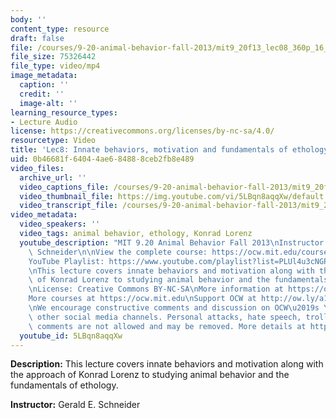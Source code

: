 ```yaml
---
body: ''
content_type: resource
draft: false
file: /courses/9-20-animal-behavior-fall-2013/mit9_20f13_lec08_360p_16_9.mp4
file_size: 75326442
file_type: video/mp4
image_metadata:
  caption: ''
  credit: ''
  image-alt: ''
learning_resource_types:
- Lecture Audio
license: https://creativecommons.org/licenses/by-nc-sa/4.0/
resourcetype: Video
title: 'Lec8: Innate behaviors, motivation and fundamentals of ethology'
uid: 0b46681f-6404-4ae6-8488-8ceb2fb8e489
video_files:
  archive_url: ''
  video_captions_file: /courses/9-20-animal-behavior-fall-2013/mit9_20f13_lec08_captions.vtt
  video_thumbnail_file: https://img.youtube.com/vi/5LBqn8aqqXw/default.jpg
  video_transcript_file: /courses/9-20-animal-behavior-fall-2013/mit9_20f13_lec08_transcript.pdf
video_metadata:
  video_speakers: ''
  video_tags: animal behavior, ethology, Konrad Lorenz
  youtube_description: "MIT 9.20 Animal Behavior Fall 2013\nInstructor: Gerald E.\
    \ Schneider\n\nView the complete course: https://ocw.mit.edu/courses/9-20-animal-behavior-fall-2013/\n\
    YouTube Playlist: https://www.youtube.com/playlist?list=PLUl4u3cNGP63TbPEWYEKOq8yAN8mEP_5O\n\
    \nThis lecture covers innate behaviors and motivation along with the approach\
    \ of Konrad Lorenz to studying animal behavior and the fundamentals of ethology.\n\
    \nLicense: Creative Commons BY-NC-SA\nMore information at https://ocw.mit.edu/terms\n\
    More courses at https://ocw.mit.edu\nSupport OCW at http://ow.ly/a1If50zVRlQ\n\
    \nWe encourage constructive comments and discussion on OCW\u2019s YouTube and\
    \ other social media channels. Personal attacks, hate speech, trolling, and inappropriate\
    \ comments are not allowed and may be removed. More details at https://ocw.mit.edu/comments."
  youtube_id: 5LBqn8aqqXw
---
```

**Description:** This lecture covers innate behaviors and motivation along with the approach of Konrad Lorenz to studying animal behavior and the fundamentals of ethology.

**Instructor:** Gerald E. Schneider